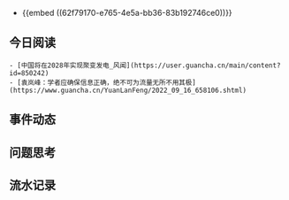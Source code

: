 - {{embed ((62f79170-e765-4e5a-bb36-83b192746ce0))}}
## 今日阅读
	- [中国将在2028年实现聚变发电_风闻](https://user.guancha.cn/main/content?id=850242)
	- [袁岚峰：学者应确保信息正确，绝不可为流量无所不用其极](https://www.guancha.cn/YuanLanFeng/2022_09_16_658106.shtml)
## 事件动态
## 问题思考
## 流水记录